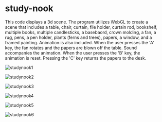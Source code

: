 # study-nook
This code displays a 3d scene.
The program utilizes WebGL to create a scene that includes a table, chair, curtain, file holder, curtain rod, bookshelf, multiple books, multiple candlesticks, a basebaord, crown molding, a fan, a rug, pens, a pen holder, plants (ferns and trees), papers, a window, and a framed painting. Animation is also included. When the user presses the 'A' key, the fan rotates and the papers are blown off the table. Sound accompanies the animation. When the user presses the 'B' key, the animation is reset. Pressing the 'C' key returns the papers to the desk.

![studynook1](https://github.com/redohrm/Study-Nook/assets/149263840/d200fe9f-3e33-4ca0-b4cf-0d6d130930f3)

![studynook2](https://github.com/redohrm/Study-Nook/assets/149263840/43ba89da-9436-4a36-8083-8fff9657b1e5)

![studynook3](https://github.com/redohrm/Study-Nook/assets/149263840/187f476f-1882-4f02-9c92-8499a45dae8e)

![studynook4](https://github.com/redohrm/Study-Nook/assets/149263840/1dd77e78-73d7-43b9-aed3-616c5a1b5dfd)

![studynook5](https://github.com/redohrm/Study-Nook/assets/149263840/70c97dab-6fb9-40b5-8981-4f0b5aeba542)

![studynook6](https://github.com/redohrm/Study-Nook/assets/149263840/f98a3404-68be-4ea4-af3b-8d6ee5192174)
